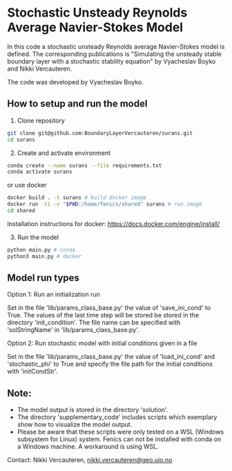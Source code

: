 # Stochastic Unsteady Reynolds Average Navier-Stokes Model
In this code a stochastic unsteady Reynolds average Navier-Stokes model is defined. The corresponding publications is 
"Simulating the unsteady stable boundary layer with a stochastic stability equation" by Vyacheslav Boyko and Nikki Vercauteren.

The code was developed by Vyacheslav Boyko.

## How to setup and run the model
1. Clone repository
```bash
git clone git@github.com:BoundaryLayerVercauteren/surans.git
cd surans
```

2. Create and activate environment
```bash
conda create --name surans --file requirements.txt
conda activate surans
```
or use docker
```bash
docker build . -t surans # build docker image
docker run -ti -v "$PWD:/home/fenics/shared" surans # run image
cd shared
```
Installation instructions for docker: https://docs.docker.com/engine/install/

3. Run the model
```bash
python main.py # conda
python3 main.py # docker
```

## Model run types
Option 1: Run an initialization run

Set in the file 'lib/params_class_base.py' the value of 'save_ini_cond' to True. The values of the last time step 
will be stored be stored in the directory 'init_condition'. The file name can be specified with 'solStringName' in 'lib/params_class_base.py'.

Option 2: Run stochastic model with initial conditions given in a file

Set in the file 'lib/params_class_base.py' the value of 'load_ini_cond' and 'stochastic_phi' to True and specify the file path for the initial conditions with 'initCondStr'.

## Note:
* The model output is stored in the directory 'solution'. 
* The directory 'supplementary_code' includes scripts which exemplary show how to visualize the model output.
* Please be aware that these scripts were only tested on a WSL (Windows subsystem for Linux) system. Fenics can not be installed with conda on a
Windows machine. A workaround is using WSL.

Contact: Nikki Vercauteren, nikki.vercauteren@geo.uio.no